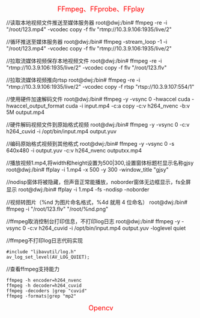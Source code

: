 <font color=#FF0000 size=4> <p align="center">FFmpeg、FFprobe、FFplay</p></font>

//读取本地视频文件推送至媒体服务器
root@dwj:/bin# ffmpeg -re -i "/root/123.mp4" -vcodec copy -f flv "rtmp://10.3.9.106:1935/live/2"

//循环推送至媒体服务器
root@dwj:/bin# ffmpeg -stream_loop -1 -i "/root/123.mp4" -vcodec copy -f flv "rtmp://10.3.9.106:1935/live/2"

//拉取流媒体视频保存本地视频文件
root@dwj:/bin# ffmpeg -re -i "rtmp://10.3.9.106:1935/live/2" -vcodec copy -f flv "/root/123.flv"

//拉取流媒体视频推向rtsp
root@dwj:/bin# ffmpeg -re -i "rtmp://10.3.9.106:1935/live/2" -vcodec copy -f rtsp "rtsp://10.3.9.107:554/1"

//使用硬件加速解码文件
root@dwj:/bin# ffmpeg -y -vsync 0 -hwaccel cuda -hwaccel_output_format cuda -i input.mp4 -c:a copy -c:v h264_nvenc -b:v 5M output.mp4

//硬件解码视频文件到原始格式视频
root@dwj:/bin# ffmpeg -y -vsync 0 -c:v h264_cuvid -i /opt/bin/input.mp4 output.yuv

//编码原始格式视频到其他格式
root@dwj:/bin# ffmpeg -y -vsync 0 -s 640x480 -i output.yuv -c:v h264_nvenc outputxx.mp4

//播放视频1.mp4,将width和height设置为500|300,设置窗体标题栏显示名称gjsy
root@dwj:/bin# ffplay -i 1.mp4 -x 500 -y 300 -window_title "gjsy"

//nodisp窗体将被隐藏，但声音正常能播放，noborder窗体无边框显示，fs全屏显示
root@dwj:/bin# ffplay -i 1.mp4 -fs -nodisp -noborder

//视频转图片（%nd 为图片命名格式，%4d 就用 4 位命名）
root@dwj:/bin# ffmpeg -i "/root/123.flv" "/root/%nd.png"

//ffmpeg取消控制台打印信息，不打印log日志
root@dwj:/bin# ffmpeg -y -vsync 0 -c:v h264_cuvid -i /opt/bin/input.mp4 output.yuv -loglevel quiet

//ffmpeg不打印log日志代码实现
```
#include "libavutil/log.h"
av_log_set_level(AV_LOG_QUIET);
```

//查看ffmpeg支持能力
```
ffmpeg -h encoder=h264_nvenc
ffmpeg -h decoder=h264_cuvid
ffmpeg -decoders |grep "cuvid"
ffmpeg -formats|grep "mp2"
```

<font color=#FF0000 size=4> <p align="center">Opencv</p></font>
